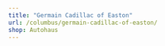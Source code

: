 ```yaml
---
title: "Germain Cadillac of Easton"
url: /columbus/germain-cadillac-of-easton/
shop: Autohaus
---
```

